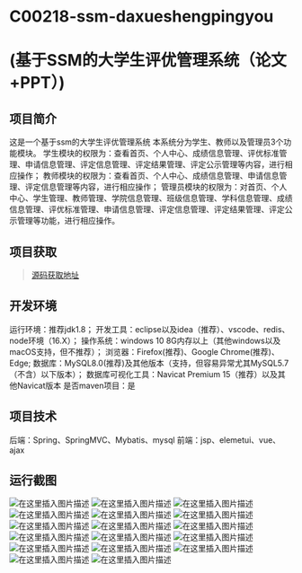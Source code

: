 # C00218-ssm-daxueshengpingyou
# (基于SSM的大学生评优管理系统（论文+PPT）)

## 项目简介
这是一个基于ssm的大学生评优管理系统
本系统分为学生、教师以及管理员3个功能模块。
学生模块的权限为：查看首页、个人中心、成绩信息管理、评优标准管理、申请信息管理、评定信息管理、评定结果管理、评定公示管理等内容，进行相应操作；
教师模块的权限为：查看首页、个人中心、成绩信息管理、申请信息管理、评定信息管理等内容，进行相应操作；
管理员模块的权限为：对首页、个人中心、学生管理、教师管理、学院信息管理、班级信息管理、学科信息管理、成绩信息管理、评优标准管理、申请信息管理、评定信息管理、评定结果管理、评定公示管理等功能，进行相应操作。


## 项目获取
> [源码获取地址](http://www.manoncode.cn/details?id=218)

 
## 开发环境

运行环境：推荐jdk1.8；
开发工具：eclipse以及idea（推荐）、vscode、redis、node环境（16.X）；
操作系统：windows 10 8G内存以上（其他windows以及macOS支持，但不推荐）；
浏览器：Firefox(推荐)、Google Chrome(推荐)、Edge;
数据库：MySQL8.0(推荐)及其他版本（支持，但容易异常尤其MySQL5.7（不含）以下版本）；
数据库可视化工具：Navicat Premium 15（推荐）以及其他Navicat版本
是否maven项目：是

## 项目技术
 
后端：Spring、SpringMVC、Mybatis、mysql
前端：jsp、elemetui、vue、ajax


## 运行截图
![在这里插入图片描述](https://img-blog.csdnimg.cn/direct/885572ebc4a94130ad2100bca8b150b9.png#pic_center)
![在这里插入图片描述](https://img-blog.csdnimg.cn/direct/b57345a09ddb444786f5272f0a70b428.png#pic_center)
![在这里插入图片描述](https://img-blog.csdnimg.cn/direct/dae078a3d2924f55b4a4512335081f7e.png#pic_center)
![在这里插入图片描述](https://img-blog.csdnimg.cn/direct/31f2ec6137e14bd58198dd113e4804db.png#pic_center)
![在这里插入图片描述](https://img-blog.csdnimg.cn/direct/02b0455a85a847808f4187ebfa77a28a.png#pic_center)
![在这里插入图片描述](https://img-blog.csdnimg.cn/direct/8e2f785e1d00471d92d4739b00c6395c.png#pic_center)
![在这里插入图片描述](https://img-blog.csdnimg.cn/direct/d2a35463c32e48f4ac229acbe0a5489f.png#pic_center)
![在这里插入图片描述](https://img-blog.csdnimg.cn/direct/c6c360a498ad4796b79eef23dd52c48e.png#pic_center)
![在这里插入图片描述](https://img-blog.csdnimg.cn/direct/796f751cb8414ab49c18aa7c6d098840.png#pic_center)
![在这里插入图片描述](https://img-blog.csdnimg.cn/direct/dee520f176ab4ea68c3f4e9c22099069.png#pic_center)
![在这里插入图片描述](https://img-blog.csdnimg.cn/direct/a21304b1aab749028d0df54c4f87aa95.png#pic_center)
![在这里插入图片描述](https://img-blog.csdnimg.cn/direct/e9b03a8cabbb41ee8c16923b14b6f51e.png#pic_center)
![在这里插入图片描述](https://img-blog.csdnimg.cn/direct/f232f859e4e64cd692bb2edff85c35a7.png#pic_center)
![在这里插入图片描述](https://img-blog.csdnimg.cn/direct/13d09e772faf4d958346105c4cef8bb3.png#pic_center)
![在这里插入图片描述](https://img-blog.csdnimg.cn/direct/10940efd147a4f178ee39d41e5e90bb1.png#pic_center)
![在这里插入图片描述](https://img-blog.csdnimg.cn/direct/fddc9de9d0404befb4826ed8307c1f80.png#pic_center)
![在这里插入图片描述](https://img-blog.csdnimg.cn/direct/3d41f4c845404187b65a469b248d7d24.png#pic_center)

